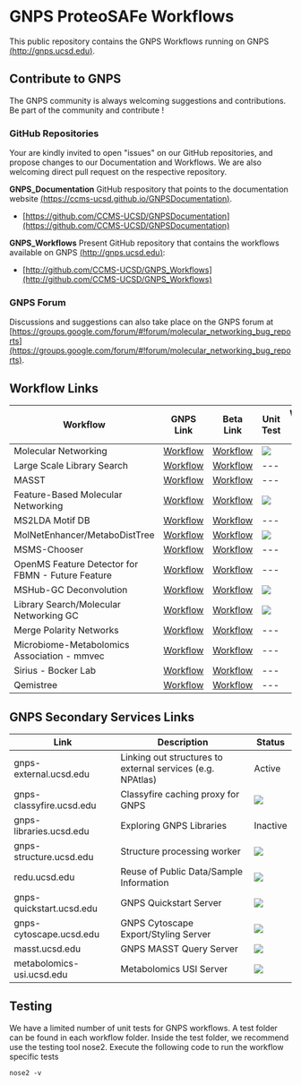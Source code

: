 # GNPS ProteoSAFe Workflows

This public repository contains the GNPS Workflows running on GNPS [(http://gnps.ucsd.edu)](http://gnps.ucsd.edu).

## Contribute to GNPS

The GNPS community is always welcoming suggestions and contributions. Be part of the community and contribute !

### GitHub Repositories
Your are kindly invited to open "issues" on our GitHub repositories, and propose changes to our Documentation and Workflows. We are also welcoming direct pull request on the respective repository.

**GNPS_Documentation** GitHub respository that points to the documentation website [(https://ccms-ucsd.github.io/GNPSDocumentation)](https://ccms-ucsd.github.io/GNPSDocumentation).

- [https://github.com/CCMS-UCSD/GNPSDocumentation](https://github.com/CCMS-UCSD/GNPSDocumentation)

**GNPS_Workflows** Present GitHub repository that contains the workflows available on GNPS [(http://gnps.ucsd.edu)](http://gnps.ucsd.edu):

- [http://github.com/CCMS-UCSD/GNPS_Workflows](http://github.com/CCMS-UCSD/GNPS_Workflows)


### GNPS Forum
Discussions and suggestions can also take place on the GNPS forum at [https://groups.google.com/forum/#!forum/molecular_networking_bug_reports](https://groups.google.com/forum/#!forum/molecular_networking_bug_reports).




## Workflow Links

| Workflow  | GNPS Link  | Beta Link  | Unit Test | Workflow GNPS Test | Workflow Beta Test |
|---|---|---|---|---|---|
| Molecular Networking  | [Workflow](https://gnps.ucsd.edu/ProteoSAFe/index.jsp?params=%7B%22workflow%22:%22METABOLOMICS-SNETS-V2%22,%22library_on_server%22:%22d.speclibs;%22%7D)  | [Workflow](https://proteomics2.ucsd.edu/ProteoSAFe/index.jsp?params=%7B%22workflow%22:%22METABOLOMICS-SNETS-V2%22,%22library_on_server%22:%22d.speclibs;%22%7D) | ![](https://github.com/CCMS-UCSD/GNPS_Workflows/workflows/workflow-networking/badge.svg)|
| Large Scale Library Search  | [Workflow](https://gnps.ucsd.edu/ProteoSAFe/index.jsp?params=%7B%22workflow%22:%22MOLECULAR-LIBRARYSEARCH-V2%22,%22library_on_server%22:%22d.speclibs;%22%7D)   | [Workflow](https://proteomics2.ucsd.edu/ProteoSAFe/index.jsp?params=%7B%22workflow%22:%22MOLECULAR-LIBRARYSEARCH-V2%22,%22library_on_server%22:%22d.speclibs;%22%7D) |---|
| MASST  | [Workflow](https://gnps.ucsd.edu/ProteoSAFe/index.jsp?params=%7B%22workflow%22:%22SEARCH_SINGLE_SPECTRUM%22,%22library_on_server%22:%22d.speclibs;%22%7D)   | [Workflow](https://proteomics2.ucsd.edu/ProteoSAFe/index.jsp?params=%7B%22workflow%22:%22SEARCH_SINGLE_SPECTRUM%22,%22library_on_server%22:%22d.speclibs;%22%7D) |---|
| Feature-Based Molecular Networking  | [Workflow](https://gnps.ucsd.edu/ProteoSAFe/index.jsp?params=%7B%22workflow%22:%22FEATURE-BASED-MOLECULAR-NETWORKING%22,%22library_on_server%22:%22d.speclibs;%22%7D)   | [Workflow](https://proteomics2.ucsd.edu/ProteoSAFe/index.jsp?params=%7B%22workflow%22:%22FEATURE-BASED-MOLECULAR-NETWORKING%22,%22library_on_server%22:%22d.speclibs;%22%7D) |![](https://github.com/CCMS-UCSD/GNPS_Workflows/workflows/workflow-fbmn/badge.svg)|
| MS2LDA Motif DB  | [Workflow](https://gnps.ucsd.edu/ProteoSAFe/index.jsp?params=%7B%22workflow%22:%22MS2LDA_MOTIFDB%22%7D)   | [Workflow](https://proteomics2.ucsd.edu/ProteoSAFe/index.jsp?params=%7B%22workflow%22:%22MS2LDA_MOTIFDB%22%7D) |---|
| MolNetEnhancer/MetaboDistTree  | [Workflow](https://gnps.ucsd.edu/ProteoSAFe/index.jsp?params=%7B%22workflow%22:%22MOLNETENHANCER%22%7D)   | [Workflow](https://proteomics2.ucsd.edu/ProteoSAFe/index.jsp?params=%7B%22workflow%22:%22MOLNETENHANCER%22%7D) |![](https://github.com/CCMS-UCSD/GNPS_Workflows/workflows/workflow-molnet/badge.svg)|
| MSMS-Chooser  | [Workflow](https://gnps.ucsd.edu/ProteoSAFe/index.jsp?params=%7B%22workflow%22:%22MSMS-CHOOSER%22%7D)   | [Workflow](https://proteomics2.ucsd.edu/ProteoSAFe/index.jsp?params=%7B%22workflow%22:%22MSMS-CHOOSER%22%7D) |---|
| OpenMS Feature Detector for FBMN - Future Feature  | [Workflow]()   | [Workflow]() |---|
| MSHub-GC Deconvolution  | [Workflow](https://gnps.ucsd.edu/ProteoSAFe/index.jsp?params=%7B"workflow":"MSHUB-GC"%7D)   | [Workflow](https://proteomics2.ucsd.edu/ProteoSAFe/index.jsp?params=%7B"workflow":"MSHUB-GC"%7D) |![](https://github.com/CCMS-UCSD/GNPS_Workflows/workflows/workflow-gc-mshub/badge.svg)|
| Library Search/Molecular Networking GC  | [Workflow](https://gnps.ucsd.edu/ProteoSAFe/index.jsp?params=%7B%22workflow%22:%22MOLECULAR-LIBRARYSEARCH-GC%22%7D)   | [Workflow](https://proteomics2.ucsd.edu/ProteoSAFe/index.jsp?params=%7B%22workflow%22:%22MOLECULAR-LIBRARYSEARCH-GC%22%7D) |![](https://github.com/CCMS-UCSD/GNPS_Workflows/workflows/workflow-gc-networking/badge.svg)|
| Merge Polarity Networks  | [Workflow](https://gnps.ucsd.edu/ProteoSAFe/index.jsp?params=%7B%22workflow%22:%22MERGE_NETWORKS_POLARITY%22%7D)   | [Workflow](https://proteomics2.ucsd.edu/ProteoSAFe/index.jsp?params=%7B%22workflow%22:%22MERGE_NETWORKS_POLARITY%22%7D) |---|
| Microbiome-Metabolomics Association - mmvec  | [Workflow](https://gnps.ucsd.edu/ProteoSAFe/index.jsp?params=%7B%22workflow%22:%22RHAPSODY_MMVEC%22%7D)   | [Workflow](https://proteomics2.ucsd.edu/ProteoSAFe/index.jsp?params=%7B%22workflow%22:%22RHAPSODY_MMVEC%22%7D) |---|
| Sirius - Bocker Lab | [Workflow](https://gnps.ucsd.edu/ProteoSAFe/index.jsp?params=%7B%22workflow%22:%22SIRIUS%22%7D)   | [Workflow](https://proteomics2.ucsd.edu/ProteoSAFe/index.jsp?params=%7B%22workflow%22:%22SIRIUS%22%7D) |---|
| Qemistree | [Workflow](https://gnps.ucsd.edu/ProteoSAFe/index.jsp?params=%7B%22workflow%22:%22QEMISTREE%22%7D)   | [Workflow](https://proteomics2.ucsd.edu/ProteoSAFe/index.jsp?params=%7B%22workflow%22:%22QEMISTREE%22%7D) |---|

## GNPS Secondary Services Links

| Link  | Description  | Status |
|---|---|---|
| gnps-external.ucsd.edu | Linking out structures to external services (e.g. NPAtlas) | Active |
| gnps-classyfire.ucsd.edu | Classyfire caching proxy for GNPS | ![](https://github.com/mwang87/ClassyfireProxy/workflows/production-integration/badge.svg) |
| gnps-libraries.ucsd.edu | Exploring GNPS Libraries | Inactive |
| gnps-structure.ucsd.edu | Structure processing worker | ![](https://github.com/mwang87/ChemicalStructureWebService/workflows/production-integration/badge.svg) |
| redu.ucsd.edu | Reuse of Public Data/Sample Information | ![](https://github.com/mwang87/ReDU-MS2-GNPS/workflows/production-integration/badge.svg) |
| gnps-quickstart.ucsd.edu | GNPS Quickstart Server | ![](https://github.com/mwang87/GNPS_quickstart/workflows/production-integration/badge.svg) |
| gnps-cytoscape.ucsd.edu | GNPS Cytoscape Export/Styling Server | ![](https://github.com/mwang87/GNPS_CytoscapeFormatting/workflows/production-integration/badge.svg) |
| masst.ucsd.edu | GNPS MASST Query Server | ![](https://github.com/mwang87/GNPS_MASST/workflows/production-integration/badge.svg) |
| metabolomics-usi.ucsd.edu | Metabolomics USI Server | ![](https://github.com/mwang87/MetabolomicsSpectrumResolver/workflows/production-integration/badge.svg) |


## Testing

We have a limited number of unit tests for GNPS workflows. A test folder can be found in each workflow folder. Inside the test folder, we recommend use the testing tool nose2. Execute the following code to run the workflow specific tests

```nose2 -v```


